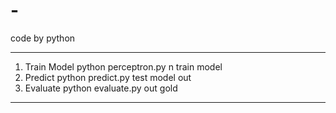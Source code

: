# -
code by python

----------------------------------------------------
1. Train Model
	python perceptron.py n train model
2. Predict
	python predict.py test model out
3. Evaluate
	python evaluate.py out gold

----------------------------------------------------
